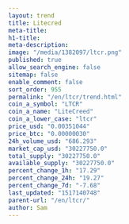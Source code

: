```yaml
---
layout: trend
title: Litecred
meta-title: 
h1-title: 
meta-description: 
image: "/media/1382097/ltcr.png"
published: true
allow_search_engine: false
sitemap: false
enable_comment: false
sort_order: 955
permalink: "/en/ltcr/trend.html"
coin_a_symbol: "LTCR"
coin_a_name: "LiteCreed"
coin_a_lower_case: "ltcr"
price_usd: "0.00351044"
price_btc: "0.00000030"
24h_volume_usd: "686.293"
market_cap_usd: "30227750.0"
total_supply: "30227750.0"
available_supply: "30227750.0"
percent_change_1h: "17.29"
percent_change_24h: "19.27"
percent_change_7d: "-7.68"
last_updated: "1517140748"
parent-url: "/en/ltcr/"
author: Sam
---
```


